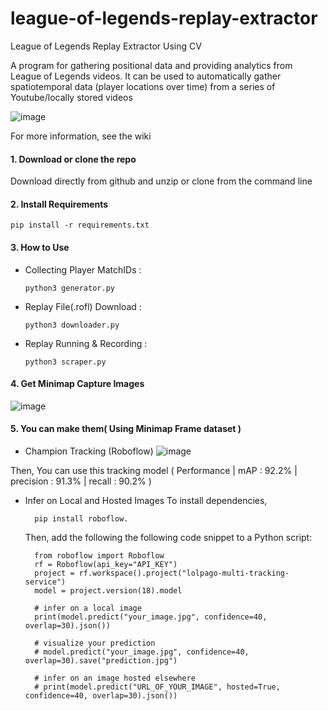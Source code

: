 # league-of-legends-replay-extractor

League of Legends Replay Extractor Using CV

A program for gathering positional data and providing analytics from League of Legends videos. It can be used to automatically gather spatiotemporal data (player locations over time) from a series of Youtube/locally stored videos

![image](https://github.com/kimsy1106/league-of-legends-replay-extractor/assets/53938323/c33b106a-63eb-4b2e-9fca-dd89e445c2c3)


For more information, see the wiki

#### 1. Download or clone the repo

Download directly from github and unzip or clone from the command line

#### 2. Install Requirements

    pip install -r requirements.txt

#### 3. How to Use

  - Collecting Player MatchIDs  :
    
        python3 generator.py
  - Replay File(.rofl) Download :

        python3 downloader.py
  - Replay Running & Recording  :

        python3 scraper.py

#### 4. Get Minimap Capture Images

![image](https://github.com/kimsy1106/league-of-legends-replay-extractor/assets/53938323/83d01e33-0c15-4e59-a83c-1d42991a0ca5)



#### 5. You can make them( Using Minimap Frame dataset )

- Champion Tracking (Roboflow)
![image](https://github.com/kimsy1106/league-of-legends-replay-extractor/assets/53938323/0c678dbf-82e7-4219-9f77-3faf3a58b358)


Then, You can use this tracking model ( Performance | mAP : 92.2% | precision : 91.3% | recall : 90.2% )
- Infer on Local and Hosted Images
    To install dependencies,

        pip install roboflow.

    Then, add the following the following code snippet to a Python script:
  
        from roboflow import Roboflow
        rf = Roboflow(api_key="API_KEY")
        project = rf.workspace().project("lolpago-multi-tracking-service")
        model = project.version(18).model
        
        # infer on a local image
        print(model.predict("your_image.jpg", confidence=40, overlap=30).json())
        
        # visualize your prediction
        # model.predict("your_image.jpg", confidence=40, overlap=30).save("prediction.jpg")
        
        # infer on an image hosted elsewhere
        # print(model.predict("URL_OF_YOUR_IMAGE", hosted=True, confidence=40, overlap=30).json())

